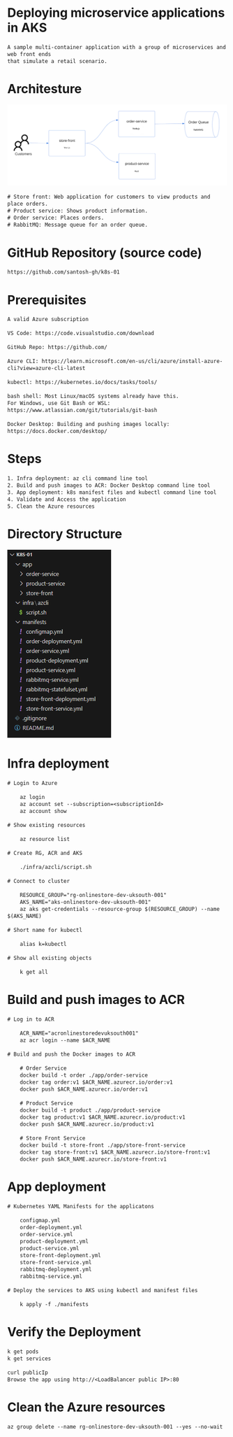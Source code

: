 # Deploying microservice applications in AKS

    A sample multi-container application with a group of microservices and web front ends 
    that simulate a retail scenario.

# Architesture

![Store Architesture](aks-store-architecture.png)

    # Store front: Web application for customers to view products and place orders.
    # Product service: Shows product information.
    # Order service: Places orders.
    # RabbitMQ: Message queue for an order queue.

# GitHub Repository (source code)

    https://github.com/santosh-gh/k8s-01 

# Prerequisites

    A valid Azure subscription

    VS Code: https://code.visualstudio.com/download

    GitHub Repo: https://github.com/

    Azure CLI: https://learn.microsoft.com/en-us/cli/azure/install-azure-cli?view=azure-cli-latest

    kubectl: https://kubernetes.io/docs/tasks/tools/

    bash shell: Most Linux/macOS systems already have this. 
    For Windows, use Git Bash or WSL: https://www.atlassian.com/git/tutorials/git-bash

    Docker Desktop: Building and pushing images locally: https://docs.docker.com/desktop/

# Steps

    1. Infra deployment: az cli command line tool
    2. Build and push images to ACR: Docker Desktop command line tool
    3. App deployment: k8s manifest files and kubectl command line tool
    4. Validate and Access the application
    5. Clean the Azure resources

# Directory Structure
![Directory Structure](image.png)   

# Infra deployment

    # Login to Azure

        az login
        az account set --subscription=<subscriptionId>
        az account show

    # Show existing resources

        az resource list

    # Create RG, ACR and AKS

        ./infra/azcli/script.sh

    # Connect to cluster

        RESOURCE_GROUP="rg-onlinestore-dev-uksouth-001"
        AKS_NAME="aks-onlinestore-dev-uksouth-001"
        az aks get-credentials --resource-group $(RESOURCE_GROUP) --name $(AKS_NAME)

    # Short name for kubectl

        alias k=kubectl

    # Show all existing objects

        k get all


# Build and push images to ACR

    # Log in to ACR

        ACR_NAME="acronlinestoredevuksouth001"
        az acr login --name $ACR_NAME

    # Build and push the Docker images to ACR

        # Order Service
        docker build -t order ./app/order-service 
        docker tag order:v1 $ACR_NAME.azurecr.io/order:v1
        docker push $ACR_NAME.azurecr.io/order:v1

        # Product Service
        docker build -t product ./app/product-service 
        docker tag product:v1 $ACR_NAME.azurecr.io/product:v1
        docker push $ACR_NAME.azurecr.io/product:v1

        # Store Front Service
        docker build -t store-front ./app/store-front-service 
        docker tag store-front:v1 $ACR_NAME.azurecr.io/store-front:v1
        docker push $ACR_NAME.azurecr.io/store-front:v1

# App deployment

    # Kubernetes YAML Manifests for the applicatons

        configmap.yml
        order-deployment.yml
        order-service.yml
        product-deployment.yml
        product-service.yml
        store-front-deployment.yml
        store-front-service.yml
        rabbitmq-deployment.yml
        rabbitmq-service.yml

    # Deploy the services to AKS using kubectl and manifest files

        k apply -f ./manifests

# Verify the Deployment

    k get pods
    k get services

    curl publicIp
    Browse the app using http://<LoadBalancer public IP>:80

# Clean the Azure resources

    az group delete --name rg-onlinestore-dev-uksouth-001 --yes --no-wait